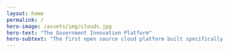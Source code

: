```yaml
---
layout: home
permalink: /
hero-image: /assets/img/clouds.jpg
hero-text: "The Government Innovation Platform"
hero-subtext: "The first open source cloud platform built specifically for the federal government."
---
```

